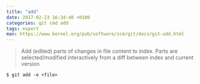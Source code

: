 ```yaml
---
title: "add"
date: 2017-02-23 16:34:48 +0100
categories: git cmd add
tags: expert
man: https://www.kernel.org/pub/software/scm/git/docs/git-add.html
---
```


> Add (edited) parts of changes in file content to index. Parts are selected/modified interactively from a diff between index and current version
> 
    $ git add -e <file>
